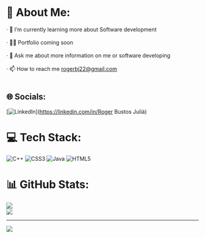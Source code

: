 # 💫 About Me:
· 🌱 I’m currently learning more about Software development <br><br>· 👨‍💻 Portfolio coming soon<br><br>· 💬 Ask me about more information on me or software developing<br><br>· 📫 How to reach me rogerbj22@gmail.com<br><br>


## 🌐 Socials:
[![LinkedIn](https://img.shields.io/badge/LinkedIn-%230077B5.svg?logo=linkedin&logoColor=white)](https://linkedin.com/in/Roger Bustos Julià) 

# 💻 Tech Stack:
![C++](https://img.shields.io/badge/c++-%2300599C.svg?style=for-the-badge&logo=c%2B%2B&logoColor=white) ![CSS3](https://img.shields.io/badge/css3-%231572B6.svg?style=for-the-badge&logo=css3&logoColor=white) ![Java](https://img.shields.io/badge/java-%23ED8B00.svg?style=for-the-badge&logo=openjdk&logoColor=white) ![HTML5](https://img.shields.io/badge/html5-%23E34F26.svg?style=for-the-badge&logo=html5&logoColor=white)
# 📊 GitHub Stats:
![](https://github-readme-streak-stats.herokuapp.com/?user=rogerbj43&theme=merko&hide_border=false)<br/>
![](https://github-readme-stats.vercel.app/api/top-langs/?username=rogerbj43&theme=merko&hide_border=false&include_all_commits=true&count_private=false&layout=compact)

---
[![](https://visitcount.itsvg.in/api?id=rogerbj43&icon=0&color=0)](https://visitcount.itsvg.in)

<!-- Proudly created with GPRM ( https://gprm.itsvg.in ) -->
